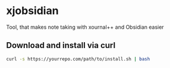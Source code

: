 # xjobsidian
Tool, that makes note taking with xournal++ and Obsidian easier

## Download and install via curl
```sh
curl -s https://yourrepo.com/path/to/install.sh | bash
